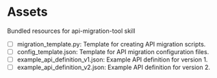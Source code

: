 # Assets

Bundled resources for api-migration-tool skill

- [ ] migration_template.py: Template for creating API migration scripts.
- [ ] config_template.json: Template for API migration configuration files.
- [ ] example_api_definition_v1.json: Example API definition for version 1.
- [ ] example_api_definition_v2.json: Example API definition for version 2.
